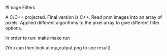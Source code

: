 #Image Filters

A C/C++ projected. Final version is C++. Read pnm images into an array of pixels.
Applied different algorithms to the pixel array to give different filter options.

In order to run:
make
make run

(You can then look at my_output.png to see result)
